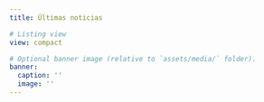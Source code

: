 ```yaml
---
title: Últimas noticias

# Listing view
view: compact

# Optional banner image (relative to `assets/media/` folder).
banner:
  caption: ''
  image: ''
---
```

